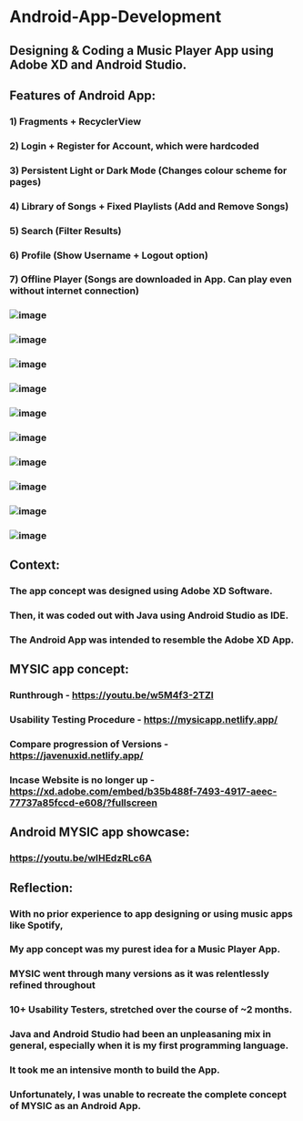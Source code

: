 # Android-App-Development
## Designing & Coding a Music Player App using Adobe XD and Android Studio. 

## Features of Android App:
### 1) Fragments + RecyclerView
### 2) Login + Register for Account, which were hardcoded
### 3) Persistent Light or Dark Mode (Changes colour scheme for pages)
### 4) Library of Songs + Fixed Playlists (Add and Remove Songs)
### 5) Search (Filter Results)
### 6) Profile (Show Username + Logout option)
### 7) Offline Player (Songs are downloaded in App. Can play even without internet connection)

### ![image](https://user-images.githubusercontent.com/107395637/213604044-eed2242e-faa0-44c9-8202-af92d16c481a.png)
### ![image](https://user-images.githubusercontent.com/107395637/213604190-6f40285d-12c6-4ea8-b9a3-544762fd95aa.png)
### ![image](https://user-images.githubusercontent.com/107395637/213604574-91bf0c96-0a1d-447a-b5bd-5d9b30c90733.png)
### ![image](https://user-images.githubusercontent.com/107395637/213604671-45405ae8-ca50-4283-b3cf-f459ca545cd3.png)
### ![image](https://user-images.githubusercontent.com/107395637/213604715-0c82f479-0d11-4a25-b5af-ea3c4b4547d9.png)
### ![image](https://user-images.githubusercontent.com/107395637/213604753-e2c48884-8886-416c-87f8-2799617842d6.png)
### ![image](https://user-images.githubusercontent.com/107395637/213604441-49609306-18aa-4ebb-a370-b06cc3fae151.png)
### ![image](https://user-images.githubusercontent.com/107395637/213604885-fb2c120a-15a2-4ad8-8803-9ea3a9f4f290.png)
### ![image](https://user-images.githubusercontent.com/107395637/213604933-2df649ea-d829-40d6-bdf7-d4fb804be8ed.png)
### ![image](https://user-images.githubusercontent.com/107395637/213605175-426e2d43-23b0-4823-b4c6-8d16834f9247.png)

## Context:  
### The app concept was designed using Adobe XD Software.
### Then, it was coded out with Java using Android Studio as IDE.
### The Android App was intended to resemble the Adobe XD App.

## MYSIC app concept:  
### Runthrough - https://youtu.be/w5M4f3-2TZI  
### Usability Testing Procedure - https://mysicapp.netlify.app/  
### Compare progression of Versions - https://javenuxid.netlify.app/   
### Incase Website is no longer up - https://xd.adobe.com/embed/b35b488f-7493-4917-aeec-77737a85fccd-e608/?fullscreen  

## Android MYSIC app showcase:  
### https://youtu.be/wIHEdzRLc6A  

## Reflection:  
### With no prior experience to app designing or using music apps like Spotify,   
### My app concept was my purest idea for a Music Player App.

### MYSIC went through many versions as it was relentlessly refined throughout  
### 10+ Usability Testers, stretched over the course of ~2 months.  

### Java and Android Studio had been an unpleasaning mix in general, especially when it is my first programming language.  
### It took me an intensive month to build the App.   
### Unfortunately, I was unable to recreate the complete concept of MYSIC as an Android App.
